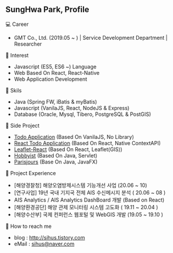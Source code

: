 ## SungHwa Park, Profile

:computer: Career
- GMT Co., Ltd. (2019.05 ~ ) | Service Development Department | Researcher


:balloon: Interest
 - Javascript (ES5, ES6 ~) Language
 - Web Based On React, React-Native
 - Web Application Development
 
 
:triangular_flag_on_post: Skils
 - Java (Spring FW, iBatis & myBatis)
 - Javascript (VanilaJS, React, NodeJS & Express)
 - Database (Oracle, Mysql, Tibero, PostgreSQL & PostGIS)
 
 
:page_with_curl: Side Project
 - [Todo Application](https://github.com/awesome-sh/todo-list) (Based On VanilaJS, No Library)
 - [React Todo Application](https://github.com/awesome-sh/react-todolist) (Based On React, Native ContextAPI)
 - [Leaflet-React](https://github.com/awesome-sh/Leaflet-React) (Based On React, Leaflet(GIS))
 - [Hobbyist](https://github.com/awesome-sh/Hobbyist) (Based On Java, Servlet)
 - [Parisjours](https://github.com/awesome-sh/ParisJours) (Base On Java, JavaFX)
 
 
:seedling: Project Experience
 - [해양경찰청] 해양오염방제시스템 기능개선 사업 (20.06 ~ 10)
 - [연구사업] 19년 국내 기지국 전체 AIS 수신메시지 분석 ( 20.06 ~ 08 )
 - AIS Analytics / AIS Analytics DashBoard 개발 (Based on React)
 - [해양환경공단] 해양 관제 모니터링 시스템 고도화 ( 19.11 ~ 20.04 )
 - [해양수산부] 국제 컨퍼런스 웹포털 및 WebGIS 개발 (19.05 ~ 19.10 )
 
:email: How to reach me
 - blog : http://sihus.tistory.com
 - eMail : sihus@naver.com
